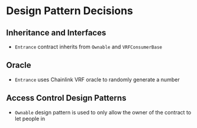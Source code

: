 # Design Pattern Decisions

## Inheritance and Interfaces

- `Entrance` contract inherits from `Ownable` and `VRFConsumerBase`

## Oracle

- `Entrance` uses Chainlink VRF oracle to randomly generate a number

## Access Control Design Patterns

- `Ownable` design pattern is used to only allow the owner of the contract to let people in